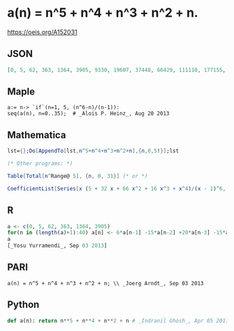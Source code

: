 # a\(n\) \= n^5 \+ n^4 \+ n^3 \+ n^2 \+ n\.
https://oeis.org/A152031
## JSON
```JSON
[0, 5, 62, 363, 1364, 3905, 9330, 19607, 37448, 66429, 111110, 177155, 271452, 402233, 579194, 813615, 1118480, 1508597, 2000718, 2613659, 3368420, 4288305, 5399042, 6728903, 8308824, 10172525, 12356630, 14900787, 17847788, 21243689, 25137930, 29583455]
```
## Maple
```Maple
a:= n-> `if`(n=1, 5, (n^6-n)/(n-1)):
seq(a(n), n=0..35);  # _Alois P. Heinz_, Aug 20 2013
```
## Mathematica
```Mathematica
lst={};Do[AppendTo[lst,n^5+n^4+n^3+n^2+n],{n,0,5!}];lst
```
```Mathematica
(* Other programs: *)
```
```Mathematica
Table[Total[n^Range@ 5], {n, 0, 31}] (* or *)
```
```Mathematica
CoefficientList[Series[x (5 + 32 x + 66 x^2 + 16 x^3 + x^4)/(x - 1)^6, {x, 0, 31}], x] (* _Michael De Vlieger_, Apr 05 2017 *)
```
## R
```R
a <- c(0, 5, 62, 363, 1364, 3905)
for(n in (length(a)+1):40) a[n] <- 6*a[n-1] -15*a[n-2] +20*a[n-3] -15*a[n-4] +6*a[n-5] -a[n-6]
a
[_Yosu Yurramendi_, Sep 03 2013]
```
## PARI
```PARI
a(n) = n^5 + n^4 + n^3 + n^2 + n; \\ _Joerg Arndt_, Sep 03 2013
```
## Python
```Python
def a(n): return n**5 + n**4 + n**2 + n # _Indranil Ghosh_, Apr 05 2017
```
